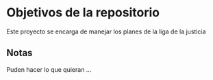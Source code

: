 # Objetivos de la repositorio

Este proyecto se encarga de manejar los planes de la liga de la justicia

## Notas
Puden hacer lo que quieran ...

